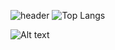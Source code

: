 ![header](https://capsule-render.vercel.app/api?type=waving&color=gradient&height=100&section=header&text=🍀🍄Hey%20Everyone!🍄🍀&fontSize=50)
![Top Langs](https://github-readme-stats.vercel.app/api/top-langs/?username=euphoric7807&layout=compact)

![Alt text](https://spotify-recently-played-readme.vercel.app/api?user=malaklovesunicorns&unique={true|1|on|yes})

